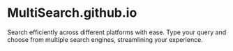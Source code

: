 # MultiSearch.github.io
Search efficiently across different platforms with ease. Type your query and choose from multiple search engines, streamlining your experience.
